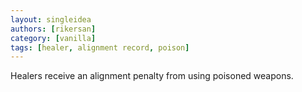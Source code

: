 ```yaml
---
layout: singleidea
authors: [rikersan]
category: [vanilla]
tags: [healer, alignment record, poison]
---
```

Healers receive an alignment penalty from using poisoned weapons.
